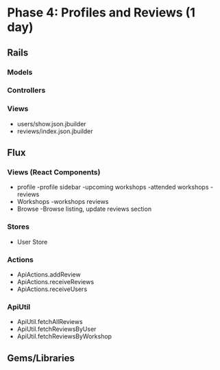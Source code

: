 # Phase 4: Profiles and Reviews (1 day)

## Rails
### Models

### Controllers

### Views
* users/show.json.jbuilder
* reviews/index.json.jbuilder


## Flux
### Views (React Components)
* profile
  -profile sidebar
  -upcoming workshops
  -attended workshops
  -reviews
* Workshops
  -workshops reviews
* Browse
  -Browse listing, update reviews section


### Stores
* User Store

### Actions
* ApiActions.addReview
* ApiActions.receiveReviews
* ApiActions.receiveUsers

### ApiUtil
* ApiUtil.fetchAllReviews
* ApiUtil.fetchReviewsByUser
* ApiUtil.fetchReviewsByWorkshop


## Gems/Libraries
